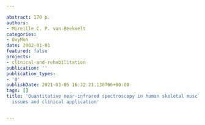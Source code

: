 ---
abstract: 170 p.
authors:
- Mireille C. P. van Beekvelt
categories:
- OxyMon
date: 2002-01-01
featured: false
projects:
- clinical-and-rehabilitation
publication: ''
publication_types:
- '0'
publishDate: 2021-03-05 16:32:21.138766+00:00
tags: []
title: 'Quantitative near-infrared spectroscopy in human skeletal muscle: methodological
  issues and clinical application'

---
